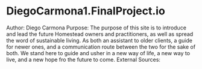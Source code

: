# DiegoCarmona1.FinalProject.io
Author: Diego Carmona
Purpose: The purpose of this site is to introduce and lead the future Homestead owners and practitioners, as well as spread the word of sustainable living. As both an assistant to older clients, a guide for newer ones, and a communication route between the two for the sake of both. We stand here to guide and usher in a new way of life, a new way to live, and a new hope fro the future to come.
External Sources:
